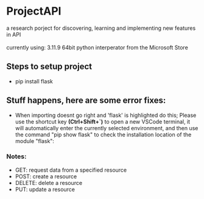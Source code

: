 # ProjectAPI
 a research porject for discovering, learning and implementing new features in API
<br>
<br>
currently using: 3.11.9 64bit python interperator from the Microsoft Store



## Steps to setup project
* pip install flask


## Stuff happens, here are some error fixes:
* When importing doesnt go right and 'flask' is highlighted do this; Please use the shortcut key **(Ctrl+Shift+`)** to open a new VSCode terminal, it will automatically enter the currently selected environment, and then use the command "pip show flask" to check the installation location of the module "flask":

### Notes:
* GET: request data from a specified resource 
* POST: create a resource
* DELETE: delete a resource
* PUT: update a resource